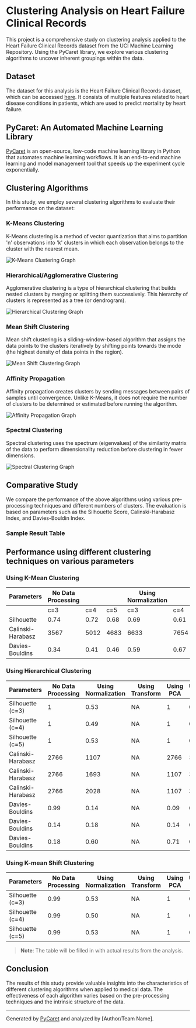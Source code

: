 # Clustering Analysis on Heart Failure Clinical Records

This project is a comprehensive study on clustering analysis applied to the Heart Failure Clinical Records dataset from the UCI Machine Learning Repository. Using the PyCaret library, we explore various clustering algorithms to uncover inherent groupings within the data.

## Dataset

The dataset for this analysis is the Heart Failure Clinical Records dataset, which can be accessed [here](https://archive.ics.uci.edu/ml/datasets/Heart+failure+clinical+records). It consists of multiple features related to heart disease conditions in patients, which are used to predict mortality by heart failure.

## PyCaret: An Automated Machine Learning Library

[PyCaret](https://pycaret.org/) is an open-source, low-code machine learning library in Python that automates machine learning workflows. It is an end-to-end machine learning and model management tool that speeds up the experiment cycle exponentially.

## Clustering Algorithms

In this study, we employ several clustering algorithms to evaluate their performance on the dataset:

### K-Means Clustering

K-Means clustering is a method of vector quantization that aims to partition 'n' observations into 'k' clusters in which each observation belongs to the cluster with the nearest mean.

![K-Means Clustering Graph](path_to_kmeans_graph)

### Hierarchical/Agglomerative Clustering

Agglomerative clustering is a type of hierarchical clustering that builds nested clusters by merging or splitting them successively. This hierarchy of clusters is represented as a tree (or dendrogram).

![Hierarchical Clustering Graph](path_to_hierarchical_graph)

### Mean Shift Clustering

Mean shift clustering is a sliding-window-based algorithm that assigns the data points to the clusters iteratively by shifting points towards the mode (the highest density of data points in the region).

![Mean Shift Clustering Graph](path_to_meanshift_graph)

### Affinity Propagation

Affinity propagation creates clusters by sending messages between pairs of samples until convergence. Unlike K-Means, it does not require the number of clusters to be determined or estimated before running the algorithm.

![Affinity Propagation Graph](path_to_affinity_graph)

### Spectral Clustering

Spectral clustering uses the spectrum (eigenvalues) of the similarity matrix of the data to perform dimensionality reduction before clustering in fewer dimensions.

![Spectral Clustering Graph](path_to_spectral_graph)

## Comparative Study

We compare the performance of the above algorithms using various pre-processing techniques and different numbers of clusters. The evaluation is based on parameters such as the Silhouette Score, Calinski-Harabasz Index, and Davies-Bouldin Index.

### Sample Result Table

## Performance using different clustering techniques on various parameters

### Using K-Mean Clustering

| Parameters        | No Data Processing | | | Using Normalization | | | Using Transform | | | Using PCA | | | Using T+N | | | T+N+PCA | | |
|-------------------|--------------------|----|----|---------------------|----|----|-----------------|----|----|-----------|----|----|---------|----|----|---------|----|----|
|                   | c=3                | c=4 | c=5 | c=3                 | c=4 | c=5 | c=3             | c=4 | c=5 | c=3      | c=4 | c=5 | c=3    | c=4 | c=5 | c=3    | c=4 | c=5 |
| Silhouette        | 0.74               | 0.72 | 0.68 | 0.69                | 0.61 | 0.55 | NA              | NA  | NA  | 1         | 1    | 1    | 0.54    | 0.43 | 0.35 | 0.54    | 0.44 | 0.36 |
| Calinski-Harabasz | 3567               | 5012 | 4683 | 6633                | 7654 | 7999 | NA              | NA  | NA  | 5294      | 7207 | 1110 | 1109    | 1245 | 1152 | 1190    | 1290 | 1202 |
| Davies-Bouldins   | 0.34               | 0.41 | 0.46 | 0.59                | 0.67 | 0.77 | NA              | NA  | NA  | 0.39      | 0.41 | 0.63 | 0.63    | 0.77 | 0.95 | 0.62    | 0.75 | 0.92 |


### Using Hierarchical Clustering

| Parameters       | No Data Processing | Using Normalization | Using Transform | Using PCA | Using T+N | T+N+PCA |
|------------------|--------------------|---------------------|-----------------|-----------|-----------|---------|
| Silhouette (c=3) | 1                  | 0.53                | NA              | 1         | 0.56      | 0.48    |
| Silhouette (c=4) | 1                  | 0.49                | NA              | 1         | 0.47      | 0.48    |
| Silhouette (c=5) | 1                  | 0.53                | NA              | 1         | 0.48      | 0.48    |
| Calinski-Harabasz| 2766               | 1107                | NA              | 2766      | 3797      | 3598    |
| Calinski-Harabasz| 2766               | 1693                | NA              | 1107      | 3598      | 3329    |
| Calinski-Harabasz| 2766               | 2028                | NA              | 1107      | 3598      | 3867    |
| Davies-Bouldins  | 0.99               | 0.14                | NA              | 0.09      | 0.57      | 0.71    |
| Davies-Bouldins  | 0.14               | 0.18                | NA              | 0.14      | 0.72      | 0.77    |
| Davies-Bouldins  | 0.18               | 0.60                | NA              | 0.71      | 0.78      | 0.77    |

### Using K-mean Shift Clustering

| Parameters       | No Data Processing | Using Normalization | Using Transform | Using PCA | Using T+N | T+N+PCA |
|------------------|--------------------|---------------------|-----------------|-----------|-----------|---------|
| Silhouette (c=3) | 0.99               | 0.53                | NA              | 1         | 0.56      | 0.48    |
| Silhouette (c=4) | 0.99               | 0.50                | NA              | 1         | 0.47      | 0.48    |
| Silhouette (c=5) | 0.99               | 0.53                | NA              | 1         | 0.48


> **Note**: The table will be filled in with actual results from the analysis.

## Conclusion

The results of this study provide valuable insights into the characteristics of different clustering algorithms when applied to medical data. The effectiveness of each algorithm varies based on the pre-processing techniques and the intrinsic structure of the data.

---
Generated by [PyCaret](https://pycaret.org/) and analyzed by [Author/Team Name].
